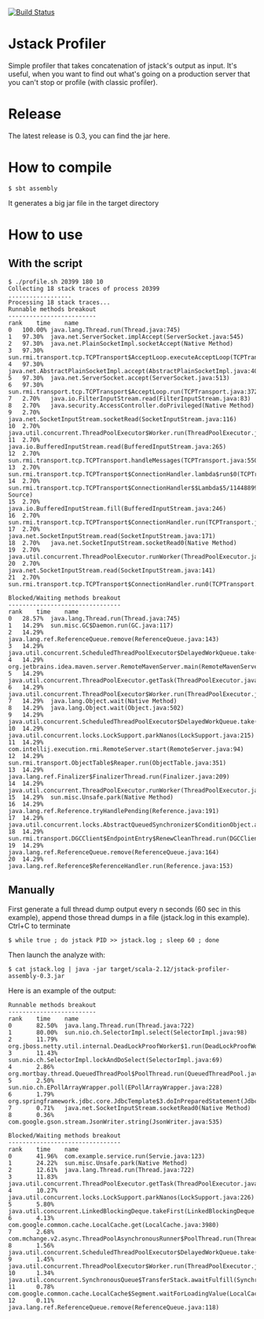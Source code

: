 [![Build Status](https://secure.travis-ci.org/stevegury/jstack-profiler.png)](http://travis-ci.org/stevegury/jstack-profiler)

# Jstack Profiler

Simple profiler that takes concatenation of jstack's output as input.
It's useful, when you want to find out what's going on a production server that you can't stop or profile (with classic profiler).

# Release

The latest release is 0.3, you can find the jar here.

# How to compile

	$ sbt assembly

It generates a big jar file in the target directory

# How to use

## With the script

	$ ./profile.sh 20399 180 10
	Collecting 18 stack traces of process 20399
	..................
	Processing 18 stack traces...
	Runnable methods breakout
	-------------------------
	rank	time	name
	0	100.00%	java.lang.Thread.run(Thread.java:745)
	1	97.30%	java.net.ServerSocket.implAccept(ServerSocket.java:545)
	2	97.30%	java.net.PlainSocketImpl.socketAccept(Native Method)
	3	97.30%	sun.rmi.transport.tcp.TCPTransport$AcceptLoop.executeAcceptLoop(TCPTransport.java:400)
	4	97.30%	java.net.AbstractPlainSocketImpl.accept(AbstractPlainSocketImpl.java:409)
	5	97.30%	java.net.ServerSocket.accept(ServerSocket.java:513)
	6	97.30%	sun.rmi.transport.tcp.TCPTransport$AcceptLoop.run(TCPTransport.java:372)
	7	2.70%	java.io.FilterInputStream.read(FilterInputStream.java:83)
	8	2.70%	java.security.AccessController.doPrivileged(Native Method)
	9	2.70%	java.net.SocketInputStream.socketRead(SocketInputStream.java:116)
	10	2.70%	java.util.concurrent.ThreadPoolExecutor$Worker.run(ThreadPoolExecutor.java:617)
	11	2.70%	java.io.BufferedInputStream.read(BufferedInputStream.java:265)
	12	2.70%	sun.rmi.transport.tcp.TCPTransport.handleMessages(TCPTransport.java:550)
	13	2.70%	sun.rmi.transport.tcp.TCPTransport$ConnectionHandler.lambda$run$0(TCPTransport.java:683)
	14	2.70%	sun.rmi.transport.tcp.TCPTransport$ConnectionHandler$$Lambda$5/1144889983.run(Unknown Source)
	15	2.70%	java.io.BufferedInputStream.fill(BufferedInputStream.java:246)
	16	2.70%	sun.rmi.transport.tcp.TCPTransport$ConnectionHandler.run(TCPTransport.java:682)
	17	2.70%	java.net.SocketInputStream.read(SocketInputStream.java:171)
	18	2.70%	java.net.SocketInputStream.socketRead0(Native Method)
	19	2.70%	java.util.concurrent.ThreadPoolExecutor.runWorker(ThreadPoolExecutor.java:1142)
	20	2.70%	java.net.SocketInputStream.read(SocketInputStream.java:141)
	21	2.70%	sun.rmi.transport.tcp.TCPTransport$ConnectionHandler.run0(TCPTransport.java:826)

	Blocked/Waiting methods breakout
	--------------------------------
	rank	time	name
	0	28.57%	java.lang.Thread.run(Thread.java:745)
	1	14.29%	sun.misc.GC$Daemon.run(GC.java:117)
	2	14.29%	java.lang.ref.ReferenceQueue.remove(ReferenceQueue.java:143)
	3	14.29%	java.util.concurrent.ScheduledThreadPoolExecutor$DelayedWorkQueue.take(ScheduledThreadPoolExecutor.java:809)
	4	14.29%	org.jetbrains.idea.maven.server.RemoteMavenServer.main(RemoteMavenServer.java:22)
	5	14.29%	java.util.concurrent.ThreadPoolExecutor.getTask(ThreadPoolExecutor.java:1067)
	6	14.29%	java.util.concurrent.ThreadPoolExecutor$Worker.run(ThreadPoolExecutor.java:617)
	7	14.29%	java.lang.Object.wait(Native Method)
	8	14.29%	java.lang.Object.wait(Object.java:502)
	9	14.29%	java.util.concurrent.ScheduledThreadPoolExecutor$DelayedWorkQueue.take(ScheduledThreadPoolExecutor.java:1093)
	10	14.29%	java.util.concurrent.locks.LockSupport.parkNanos(LockSupport.java:215)
	11	14.29%	com.intellij.execution.rmi.RemoteServer.start(RemoteServer.java:94)
	12	14.29%	sun.rmi.transport.ObjectTable$Reaper.run(ObjectTable.java:351)
	13	14.29%	java.lang.ref.Finalizer$FinalizerThread.run(Finalizer.java:209)
	14	14.29%	java.util.concurrent.ThreadPoolExecutor.runWorker(ThreadPoolExecutor.java:1127)
	15	14.29%	sun.misc.Unsafe.park(Native Method)
	16	14.29%	java.lang.ref.Reference.tryHandlePending(Reference.java:191)
	17	14.29%	java.util.concurrent.locks.AbstractQueuedSynchronizer$ConditionObject.awaitNanos(AbstractQueuedSynchronizer.java:2078)
	18	14.29%	sun.rmi.transport.DGCClient$EndpointEntry$RenewCleanThread.run(DGCClient.java:553)
	19	14.29%	java.lang.ref.ReferenceQueue.remove(ReferenceQueue.java:164)
	20	14.29%	java.lang.ref.Reference$ReferenceHandler.run(Reference.java:153)


## Manually

First generate a full thread dump output every n seconds (60 sec in this example), append those thread dumps in a file (jstack.log in this example).
Ctrl+C to terminate

	$ while true ; do jstack PID >> jstack.log ; sleep 60 ; done

Then launch the analyze with:

	$ cat jstack.log | java -jar target/scala-2.12/jstack-profiler-assembly-0.3.jar

Here is an example of the output:

	Runnable methods breakout
	-------------------------
	rank    time    name
	0       82.50%  java.lang.Thread.run(Thread.java:722)
	1       80.00%  sun.nio.ch.SelectorImpl.select(SelectorImpl.java:98)
	2       11.79%  org.jboss.netty.util.internal.DeadLockProofWorker$1.run(DeadLockProofWorker.java:42)
	3       11.43%  sun.nio.ch.SelectorImpl.lockAndDoSelect(SelectorImpl.java:69)
	4       2.86%   org.mortbay.thread.QueuedThreadPool$PoolThread.run(QueuedThreadPool.java:582)
	5       2.50%   sun.nio.ch.EPollArrayWrapper.poll(EPollArrayWrapper.java:228)
	6       1.79%   org.springframework.jdbc.core.JdbcTemplate$3.doInPreparedStatement(JdbcTemplate.java:844)
	7       0.71%   java.net.SocketInputStream.socketRead0(Native Method)
	8       0.36%   com.google.gson.stream.JsonWriter.string(JsonWriter.java:535)

	Blocked/Waiting methods breakout
	--------------------------------
	rank    time    name
	0       41.96%  com.example.service.run(Servie.java:123)
	1       24.22%  sun.misc.Unsafe.park(Native Method)
	2       12.61%  java.lang.Thread.run(Thread.java:722)
	3       11.83%  java.util.concurrent.ThreadPoolExecutor.getTask(ThreadPoolExecutor.java:1043)
	4       10.27%  java.util.concurrent.locks.LockSupport.parkNanos(LockSupport.java:226)
	5       5.80%   java.util.concurrent.LinkedBlockingDeque.takeFirst(LinkedBlockingDeque.java:440)
	6       4.13%   com.google.common.cache.LocalCache.get(LocalCache.java:3980)
	7       2.68%   com.mchange.v2.async.ThreadPoolAsynchronousRunner$PoolThread.run(ThreadPoolAsynchronousRunner.java:534)
	8       1.56%   java.util.concurrent.ScheduledThreadPoolExecutor$DelayedWorkQueue.take(ScheduledThreadPoolExecutor.java:807)
	9       1.45%   java.util.concurrent.ThreadPoolExecutor$Worker.run(ThreadPoolExecutor.java:907)
	10      1.34%   java.util.concurrent.SynchronousQueue$TransferStack.awaitFulfill(SynchronousQueue.java:424)
	11      0.78%   com.google.common.cache.LocalCache$Segment.waitForLoadingValue(LocalCache.java:2333)
	12      0.11%   java.lang.ref.ReferenceQueue.remove(ReferenceQueue.java:118)
